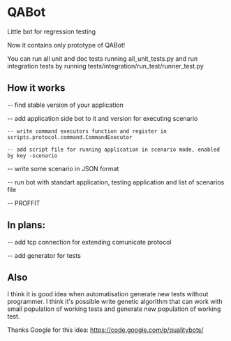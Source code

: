 QABot
=====

Little bot for regression testing


Now it contains only prototype of QABot! 

You can run all unit and doc tests running all_unit_tests.py and run integration tests by running tests/integration/run_test/runner_test.py

How it works
------------

-- find stable version of your application 

-- add application side bot to it and version for executing scenario 

    -- write command executors function and register in scripts.protocol.command.CommandExecutor 
    
    -- add script file for running application in scenario mode, enabled by key -scenario 
    
-- write some scenario in JSON format 

-- run bot with standart application, testing application and list of scenarios file 

-- PROFFIT 


In plans:
---------

-- add tcp connection for extending comunicate protocol

-- add generator for tests

Also
----

I think it is good idea when automatisation generate new tests without programmer. I think it's possible write genetic algorithm that can work with small population of working tests and generate new population of working test.

Thanks Google for this idea: https://code.google.com/p/qualitybots/
